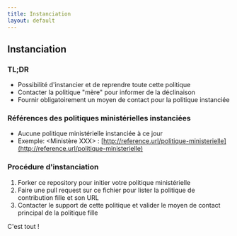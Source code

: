 ```yaml
---
title: Instanciation
layout: default
---
```


## Instanciation

### TL;DR

 * Possibilité d'instancier et de reprendre toute cette politique
 * Contacter la politique "mère" pour informer de la déclinaison
 * Fournir obligatoirement un moyen de contact pour la politique instanciée

### Références des politiques ministérielles instanciées

 * Aucune politique ministérielle instanciée à ce jour
 * Exemple: <Ministère XXX> : [http://reference.url/politique-ministerielle](http://reference.url/politique-ministerielle)
 
 ### Procédure d'instanciation
 
 1. Forker ce repository pour initier votre politique ministérielle
 2. Faire une pull request sur ce fichier pour lister la politique de contribution fille et son URL
 3. Contacter le support de cette politique et valider le moyen de contact principal de la politique fille
 
 C'est tout !
